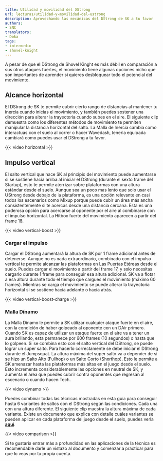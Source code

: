 ```yaml
---
title: Utilidad y movilidad del DStrong 
url: lecturas/utilidad-y-movilidad-del-ustrong
description: Aprovechando las mecánicas del DStrong de SK a tu favor
authors:
- SNC
translators:
- Doka
tags:
- intermedio
- shovel-knight
---
```


A pesar de que el DStrong de Shovel Kinght es más débil en comparación a sus otros ataques fuertes, el movimiento tiene algunas opciones nicho que son importantes de aprender si quieres desbloquear todo el potencial del movimiento.

## Alcance horizontal

El DStrong de SK te permite cubrir cierto rango de distancias al mantener tu inercia cuando inicias el movimiento, y también puedes sostener una dirección para alterar la trayectoria cuando subes en el aire. El siguiente clip demuestra como los diferentes métodos de movimiento te permiten manipular la distancia horizontal del salto. La Malla de Inercia cambia como interactuas con el suelo al correr o hacer Wavedash, tenerla equipada cambiará como puedes usar el DStrong a tu favor.

{{< video horizontal >}}

## Impulso vertical

El salto vertical que hace SK al principio del movimiento puede aumentarse si se sostiene hacia arriba al iniciar el DStrong (durante el sexto frame del Startup), esto te permite aterrizar sobre plataformas con una altura estándar desde el suelo. Aunque sea un poco mas lento que solo usar el UStrong desde debajo de la plataforma, es una opción relevante en casi todos los escenarios como Mixup porque puede cubir un área más ancha consistentemente si te acercas desde una distancia cercana. Esta es una poderosa opción para acercarse al oponente por el aire al combinarse con el impulso horizontal. La Hitbox fuerte del movimiento aparecen a partir del frame 18.

{{< video vertical-boost >}}

### Cargar el impulso

Cargar el DStrong aumentará la altura de SK por 1 frame adicional antes de detenerse. Aunque no es nada extraordinario, combinado con el impulso vertical te permite alcanzar las plataformas en Las Puertas Etéreas desde el suelo. Puedes cargar el movimiento a partir del frame 17, y solo necesitas cargarlo durante 1 frame para conseguir esa altura adicional. SK va a flotar a esa altura durante todo el tiempo que cargues el movimiento (máximo 60 frames). Mientras se carga el movimiento se puede alterar la trayectoria horizontal si se sostiene hacia adelante o hacia atrás.

{{< video vertical-boost-charge >}}

### Malla Dínamo

La Malla Dínamo le permite a SK utilizar cualquier ataque fuerte en el aire, con la condición de haber golpeado al oponente con un DAir primero. Cuando SK es capaz de utilizar un ataque fuerte en el aire  va a tener un aura brillando, esta permanece por 600 frames (10 segundos) o hasta que lo golpeen. Si se combina esto con el salto vertical del DStrong, se puede lograr un super salto. Para hacerlo correctamente se debe iniciar el DStrong durante el Jumpsquat. La altura máxima del super salto va a depender de si se hizo un Salto Alto (Fullhop) o un Salto Corto (Shorthop). Esto le permite a SK amenazar hasta las plataformas más altas en el juego desde el suelo. Esto incrementa considerablemente las opciones en neutral de SK, y aumenta el área que puedes cubrir contra oponentes que regresan al escenario o cuando hacen Tech.

{{< video dynamo >}}

Puedes combinar todas las técnicas mostradas en esta guía para conseguir hasta 6 variantes de saltos con el DStrong según las condiciones. Cada una con una altura diferente. El siguiente clip muestra la altura máxima de cada variante. Existe un documento que explica con detalle cuáles variantes se pueden aplicar en cada plataforma del juego desde el suelo, puedes verla **[aquí](https://docs.google.com/spreadsheets/d/1qXCdb3DmMhVWXIrnwwBtX0DfPguaT7rN3sXTJ5StybI)**.

{{< video comparison >}}

Si te gustaría entrar más a profundidad en las aplicaciones de la técnica es recomendable darle un vistazo al documento y comenzar a practicar para que lo veas por tu propia cuenta.

